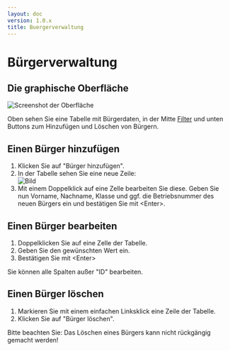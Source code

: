 ```yaml
---
layout: doc
version: 1.0.x
title: Buergerverwaltung
---
```

# B&uuml;rgerverwaltung

## Die graphische Oberfl&auml;che

![Screenshot der Oberfl&auml;che](http://img508.imageshack.us/img508/6321/adminclientcitizenmanag.png)

Oben sehen Sie eine Tabelle mit B&uuml;rgerdaten, in der Mitte [Filter](Tut_Filtering.html) und unten Buttons zum Hinzuf&uuml;gen und L&ouml;schen von B&uuml;rgern.

## Einen B&uuml;rger hinzuf&uuml;gen

1. Klicken Sie auf "B&uuml;rger hinzuf&uuml;gen".  
2. In der Tabelle sehen Sie eine neue Zeile:  
![Bild](http://img715.imageshack.us/img715/1708/adminclientcitizensnewc.png)  
3. Mit einem Doppelklick auf eine Zelle bearbeiten Sie diese. Geben Sie nun Vorname, Nachname, Klasse und ggf. die Betriebsnummer des neuen B&uuml;rgers ein und best&auml;tigen Sie mit &lt;Enter&gt;.

## Einen B&uuml;rger bearbeiten

1. Doppelklicken Sie auf eine Zelle der Tabelle.
2. Geben Sie den gew&uuml;nschten Wert ein.
3. Best&auml;tigen Sie mit &lt;Enter&gt;

Sie k&ouml;nnen alle Spalten au&szlig;er "ID" bearbeiten.

## Einen B&uuml;rger l&ouml;schen

1. Markieren Sie mit einem einfachen Linksklick eine Zeile der Tabelle.
2. Klicken Sie auf "B&uuml;rger l&ouml;schen".

Bitte beachten Sie: Das L&ouml;schen eines B&uuml;rgers kann nicht r&uuml;ckg&auml;ngig gemacht werden!
